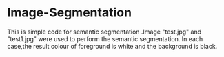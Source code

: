 # Image-Segmentation
This is simple code for semantic segmentation .Image "test.jpg" and "test1.jpg" were used to perform the semantic segmentation. In each case,the result colour of foreground is white and the background is black. 
